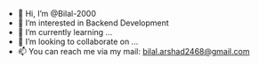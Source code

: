- 👋 Hi, I’m @Bilal-2000
- 👀 I’m interested in Backend Development
- 🌱 I’m currently learning ...
- 💞️ I’m looking to collaborate on ...
- 📫 You can reach me via my mail: bilal.arshad2468@gmail.com

<!---
Bilal-2000/Bilal-2000 is a ✨ special ✨ repository because its `README.md` (this file) appears on your GitHub profile.
You can click the Preview link to take a look at your changes.
--->

